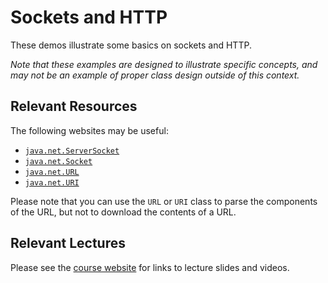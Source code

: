 Sockets and HTTP
=================================================

These demos illustrate some basics on sockets and HTTP. 

*Note that these examples are designed to illustrate specific concepts, and may not be an example of proper class design outside of this context.*

## Relevant Resources ##

The following websites may be useful:

- [`java.net.ServerSocket`](http://docs.oracle.com/javase/8/docs/api/java/net/ServerSocket.html)
- [`java.net.Socket`](http://docs.oracle.com/javase/8/docs/api/java/net/Socket.html)
- [`java.net.URL`](http://docs.oracle.com/javase/8/docs/api/java/net/URL.html)
- [`java.net.URI`](http://docs.oracle.com/javase/8/docs/api/java/net/URI.html)

Please note that you can use the `URL` or `URI` class to parse the components of the URL, but not to download the contents of a URL.

## Relevant Lectures ##

Please see the [course website](http://cs212.cs.usfca.edu) for links to lecture slides and videos.

